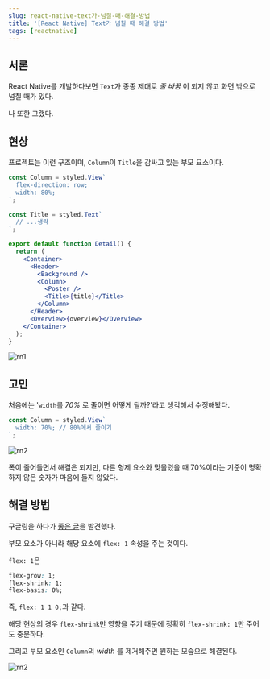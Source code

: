 ```yaml
---
slug: react-native-text가-넘칠-때-해결-방법
title: '[React Native] Text가 넘칠 때 해결 방법'
tags: [reactnative]
---
```


## 서론

React Native를 개발하다보면 `Text`가 종종 제대로 _줄 바꿈_ 이 되지 않고 화면 밖으로 넘칠 때가 있다.

나 또한 그랬다.

<!--truncate-->

## 현상

프로젝트는 이런 구조이며, `Column`이 `Title`을 감싸고 있는 부모 요소이다.

```jsx
const Column = styled.View`
  flex-direction: row;
  width: 80%;
`;

const Title = styled.Text`
  // ...생략
`;

export default function Detail() {
  return (
    <Container>
      <Header>
        <Background />
        <Column>
          <Poster />
          <Title>{title}</Title>
        </Column>
      </Header>
      <Overview>{overview}</Overview>
    </Container>
  );
}
```

![rn1](./images/rn-text1.png)

## 고민

처음에는 '`width`를 _70%_ 로 줄이면 어떻게 될까?'라고 생각해서 수정해봤다.

```jsx
const Column = styled.View`
  width: 70%; // 80%에서 줄이기
`;
```

![rn2](./images/rn-text2.png)

폭이 줄어들면서 해결은 되지만, 다른 형제 요소와 맞물렸을 때 70%이라는 기준이 명확하지 않은 숫자가 마음에 들지 않았다.

## 해결 방법

구글링을 하다가 [좋은 글](https://www.bam.tech/article/why-my-text-is-going-off-screen)을 발견했다.

부모 요소가 아니라 해당 요소에 `flex: 1` 속성을 주는 것이다.

`flex: 1`은

```css
flex-grow: 1;
flex-shrink: 1;
flex-basis: 0%;
```

즉, `flex: 1 1 0;`과 같다.

해당 현상의 경우 `flex-shrink`만 영향을 주기 때문에 정확히 `flex-shrink: 1`만 주어도 충분하다.

그리고 부모 요소인 `Column`의 _width_ 를 제거해주면 원하는 모습으로 해결된다.

![rn2](./images/rn-text2.png)
